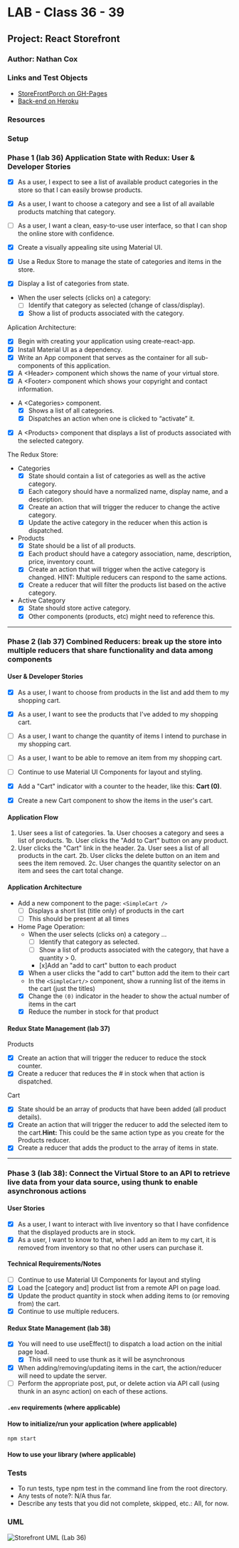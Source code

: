 # LAB - Class 36 - 39

## Project: React Storefront

### Author: Nathan Cox

### Links and Test Objects

- [StoreFrontPorch on GH-Pages](https://401-advanced-javascript-nathanrcox.github.io/storefront/)
- [Back-end on Heroku](https://nrc-api-server.herokuapp.com/storefront)

### Resources

### Setup

### Phase 1 (lab 36) Application State with Redux: User & Developer Stories

- [x] As a user, I expect to see a list of available product categories in the store so that I can easily browse products.
- [x] As a user, I want to choose a category and see a list of all available products matching that category.
- [ ] As a user, I want a clean, easy-to-use user interface, so that I can shop the online store with confidence.

- [x] Create a visually appealing site using Material UI.
- [x] Use a Redux Store to manage the state of categories and items in the store.
- [x] Display a list of categories from state.
- When the user selects (clicks on) a category:
  - [ ] Identify that category as selected (change of class/display).
  - [x] Show a list of products associated with the category.

Aplication Architecture:

- [x] Begin with creating your application using create-react-app.
- [x] Install Material UI as a dependency.
- [x] Write an App component that serves as the container for all sub-components of this application.
- [x] A \<Header> component which shows the name of your virtual store.
- [x] A \<Footer> component which shows your copyright and contact information.
- A \<Categories> component.
  - [x] Shows a list of all categories.
  - [x] Dispatches an action when one is clicked to “activate” it.
- [x] A \<Products> component that displays a list of products associated with the selected category.

The Redux Store:

- Categories
  - [x] State should contain a list of categories as well as the active category.
  - [x] Each category should have a normalized name, display name, and a description.
  - [x] Create an action that will trigger the reducer to change the active category.
  - [x] Update the active category in the reducer when this action is dispatched.

- Products
  - [x] State should be a list of all products.
  - [x] Each product should have a category association, name, description, price, inventory count.
  - [x] Create an action that will trigger when the active category is changed. HINT: Multiple reducers can respond to the same actions.
  - [x] Create a reducer that will filter the products list based on the active category.
  
- Active Category
  - [x] State should store active category.
  - [x] Other components (products, etc) might need to reference this.

---

### Phase 2 (lab 37) Combined Reducers: break up the store into multiple reducers that share functionality and data among components

#### User & Developer Stories

- [x] As a user, I want to choose from products in the list and add them to my shopping cart.
- [x] As a user, I want to see the products that I've added to my shopping cart.
- [ ] As a user, I want to change the quantity of items I intend to purchase in my shopping cart.
- [ ] As a user, I want to be able to remove an item from my shopping cart.

- [ ] Continue to use Material UI Components for layout and styling.
- [x] Add a "Cart" indicator with a counter to the header, like this: **Cart (0)**.
- [x] Create a new Cart component to show the items in the user's cart.

#### Application Flow

1. User sees a list of categories.
  1a. User chooses a category and sees a list of products.
  1b. User clicks the  "Add to Cart" button on any product.
2. User clicks the "Cart" link in the header.
  2a. User sees a list of all products in the cart.
  2b. User clicks the delete button on an item and sees the item removed.
  2c. User changes the quantity selector on an item and sees the cart total change.

#### Application Architecture

- Add a new component to the page: `<SimpleCart />`
  - [ ] Displays a short list (title only) of products in the cart
  - [ ] This should be present at all times
- Home Page Operation:
  - When the user selects (clicks on) a category ...
    - [ ] Identify that category as selected.
    - [ ] Show a list of products associated with the category, that have a quantity > 0.
    - [x]Add an "add to cart" button to each product
  - [x] When a user clicks the "add to cart" button add the item to their cart
  - In the `<SimpleCart/>` component, show a running list of the items in the cart (just the titles)
  - [x] Change the `(0)` indicator in the header to show the actual number of items in the cart
  - [x] Reduce the number in stock for that product

#### Redux State Management (lab 37)

Products

- [x] Create an action that will trigger the reducer to reduce the stock counter.
- [x] Create a reducer that reduces the # in stock when that action is dispatched.

Cart

- [x] State should be an array of products that have been added (all product details).
- [x] Create an action that will trigger the reducer to add the selected item to the cart.**Hint:** This could be the same action type as you create for the Products reducer.
- [x] Create a reducer that adds the product to the array of items in state.

---

### Phase 3 (lab 38): Connect the Virtual Store to an API to retrieve live data from your data source, using thunk to enable asynchronous actions

#### User Stories

- [x] As a user, I want to interact with live inventory so that I have confidence that the displayed products are in stock.
- [x] As a user, I want to know to that, when I add an item to my cart, it is removed from inventory so that no other users can purchase it.

#### Technical Requirements/Notes

- [ ] Continue to use Material UI Components for layout and styling
- [x] Load the [category and] product list from a remote API on page load.
- [x] Update the product quantity in stock when adding items to (or removing from) the cart.
- [x] Continue to use multiple reducers.

#### Redux State Management (lab 38)

- [x] You will need to use useEffect() to dispatch a load action on the initial page load.
  - [x] This will need to use thunk as it will be asynchronous
- [x] When adding/removing/updating items in the cart, the action/reducer will need to update the server.
- [ ] Perform the appropriate post, put, or delete action via API call (using thunk in an async action) on each of these actions.

#### `.env` requirements (where applicable)

#### How to initialize/run your application (where applicable)

`npm start`

#### How to use your library (where applicable)

### Tests

- To run tests, type npm test in the command line from the root directory.
- Any tests of note?: N/A thus far.
- Describe any tests that you did not complete, skipped, etc.: All, for now.

### UML

![Storefront UML (Lab 36)]()
